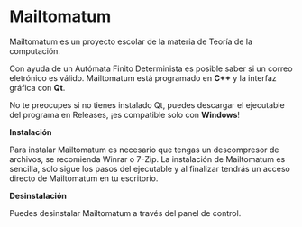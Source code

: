 # Mailtomatum

Mailtomatum es un proyecto escolar de la materia de Teoría de la computación. 

Con ayuda de un Autómata Finito Determinista es posible saber si un correo eletrónico es válido.
Mailtomatum está programado en **C++** y la interfaz gráfica con **Qt**.

No te preocupes si no tienes instalado Qt, puedes descargar el ejecutable del programa en Releases, ¡es compatible solo con **Windows**!

**Instalación**

Para instalar Mailtomatum es necesario que tengas un descompresor de archivos, se recomienda Winrar o 7-Zip.
La instalación de Mailtomatum es sencilla, solo sigue los pasos del ejecutable y al finalizar tendrás un acceso directo de Mailtomatum en tu escritorio.

**Desinstalación**

Puedes desinstalar Mailtomatum a través del panel de control.
